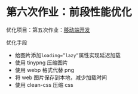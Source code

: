 # 第六次作业：前段性能优化
优化项目：第五次作业：[移动端开发](https://github.com/slayerwalt/CS176-Frontend/tree/master/HW5)

优化手段

- 给图片添加`loading=”lazy”`属性实现延迟加载
- 使用 tinypng 压缩图片
- 使用 webp 格式代替 png
- 将 web 图片保存到本地，减少加载时间
- 使用 clean-css 压缩 css 
